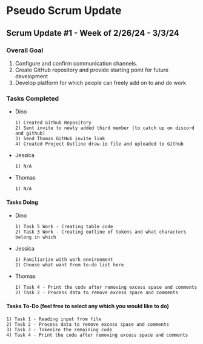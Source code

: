 # Pseudo Scrum Update

## Scrum Update #1 - Week of 2/26/24 - 3/3/24

### Overall Goal

1) Configure and confirm communication channels.
2) Create GitHub repository and provide starting point for future development
3) Develop platform for which people can freely add on to and do work

### Tasks Completed

* Dino

      1) Created Github Repository
      2) Sent invite to newly added third member (to catch up on discord and github)
      3) Send Thomas GitHub invite link
      4) Created Project Outline draw.io file and uploaded to Github

* Jessica 

      1) N/A

* Thomas

      1) N/A 

#### Tasks Doing

* Dino

      1) Task 5 Work - Creating table code
      2) Task 3 Work - Creating outline of tokens and what characters belong in which 

* Jessica

      1) Familiarize with work environment
      2) Choose what want from to-do list here

* Thomas

      1) Task 4 - Print the code after removing excess space and comments
      2) Task 2 - Process data to remove excess space and comments 
  
#### Tasks To-Do (feel free to select any which you would like to do)


    1) Task 1 - Reading input from file
    2) Task 2 - Process data to remove excess space and comments
    3) Task 3 - Tokenize the remaining code
    4) Task 4 - Print the code after removing excess space and comments
